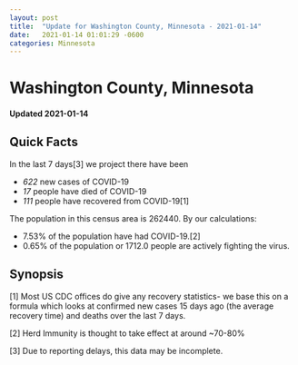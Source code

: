 ```yaml
---
layout: post
title:  "Update for Washington County, Minnesota - 2021-01-14"
date:   2021-01-14 01:01:29 -0600
categories: Minnesota
---
```


# Washington County, Minnesota
#### Updated 2021-01-14

## Quick Facts

In the last 7 days[3] we project there have been
- *622* new cases of COVID-19
- *17* people have died of COVID-19
- *111* people have recovered from COVID-19[1]

The population in this census area is 262440. By our calculations:
- 7.53% of the population have had COVID-19.[2]
- 0.65% of the population or 1712.0 people are actively fighting the virus.

## Synopsis




[1] Most US CDC offices do give any recovery statistics- we base this on a formula which looks at confirmed new cases
15 days ago (the average recovery time) and deaths over the last 7 days.

[2] Herd Immunity is thought to take effect at around ~70-80%

[3] Due to reporting delays, this data may be incomplete.
 
    